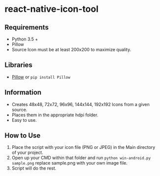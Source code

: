 # react-native-icon-tool

Requirements 
-----------

- Python 3.5 +
- Pillow
- Source Icon must be at least 200x200 to maximize quality.


Libraries
-----------

- [Pillow](https://pypi.python.org/pypi/Pillow) or `pip install Pillow`



Information
-----------

- Creates 48x48, 72x72, 96x96, 144x144, 192x192 Icons from a given source.
- Places them in the appropriate hdpi folder.
- Easy to use.

How to Use
-----------

1. Place the script with your icon file (PNG or JPEG) in the Main directory of your project.
2. Open up your CMD within that folder and run `python win-android.py sample.png` replace sample.png with your own image file.
3. Script will do the rest. 




